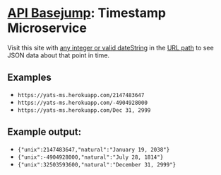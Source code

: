 # [API Basejump][1]: Timestamp Microservice

[1]: https://www.freecodecamp.com/challenges/timestamp-microservice

Visit this site with [any integer or valid dateString][2] in the [URL path][3]
to see JSON data about that point in time.

[2]: https://developer.mozilla.org/en-US/docs/Web/JavaScript/Reference/Global_Objects/Date#Parameters
[3]: https://en.wikipedia.org/wiki/Uniform_Resource_Identifier#Syntax

## Examples

* `https://yats-ms.herokuapp.com/2147483647`
* `https://yats-ms.herokuapp.com/-4904928000`
* `https://yats-ms.herokuapp.com/Dec 31, 2999`

## Example output:

* `{"unix":2147483647,"natural":"January 19, 2038"}`
* `{"unix":-4904928000,"natural":"July 28, 1814"}`
* `{"unix":32503593600,"natural":"December 31, 2999"}`
